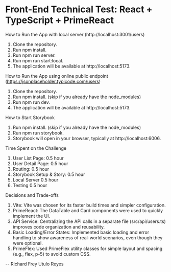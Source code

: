 # Front-End Technical Test: React + TypeScript + PrimeReact

How to Run the App with local server (http://localhost:3001/users)
1. Clone the repository.
2. Run npm install.
3. Run npm run server.
4. Run npm run start:local.
5. The application will be available at http://localhost:5173.

How to Run the App using online public endpoint (https://jsonplaceholder.typicode.com/users)
1. Clone the repository.
2. Run npm install. (skip if you already have the node_modules)
3. Run npm run dev.
4. The application will be available at http://localhost:5173.

How to Start Storybook
1. Run npm install. (skip if you already have the node_modules)
2. Run npm run storybook.
3. Storybook will open in your browser, typically at http://localhost:6006.

Time Spent on the Challenge
1. User List Page: 0.5 hour
2. User Detail Page: 0.5 hour
3. Routing: 0.5 hour
4. Storybook Setup & Story: 0.5 hour
5. Local Server 0.5 hour
6. Testing 0.5 hour

Decisions and Trade-offs
1. Vite: Vite was chosen for its faster build times and simpler configuration.
2. PrimeReact: The DataTable and Card components were used to quickly implement the UI.
3. API Service: Centralizing the API calls in a separate file (src/api/users.ts) improves code organization and reusability.
4. Basic Loading/Error States: Implemented basic loading and error handling to show awareness of real-world scenarios, even though they were optional.
5. PrimeFlex: Used PrimeFlex utility classes for simple layout and spacing (e.g., flex, p-5) to avoid custom CSS.


-- Richard Frey Utulo Reyes
